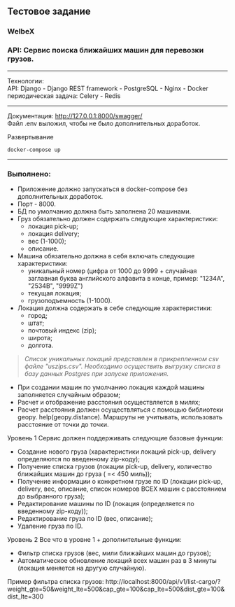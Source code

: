 ## Тестовое задание 

### WelbeX

### API: Сервис поиска ближайших машин для перевозки грузов.

---
Технологии:\
API: Django - Django REST framework - PostgreSQL - Nginx - Docker\
периодическая задача: Celery - Redis

---

Документация: http://127.0.0.1:8000/swagger/ \
Файл .env выложил, чтобы не было дополнительных доработок.

Развертывание

    docker-compose up

---
### Выполнено:

- Приложение должно запускаться в docker-compose без дополнительных доработок.
- Порт - 8000.
- БД по умолчанию должна быть заполнена 20 машинами.
- Груз обязательно должен содержать следующие характеристики:
    - локация pick-up;
    - локация delivery;
    - вес (1-1000);
    - описание.
- Машина обязательно должна в себя включать следующие характеристики:
    - уникальный номер (цифра от 1000 до 9999 + случайная заглавная буква английского алфавита в конце, пример: "1234A", "2534B", "9999Z")
    - текущая локация;
    - грузоподъемность (1-1000).
- Локация должна содержать в себе следующие характеристики:
    - город;
    - штат;
    - почтовый индекс (zip);
    - широта;
    - долгота.

> *Список уникальных локаций представлен в прикрепленном csv файле "uszips.csv".*
> *Необходимо осуществить выгрузку списка в базу данных Postgres при запуске приложения.*

- При создании машин по умолчанию локация каждой машины заполняется случайным образом;
- Расчет и отображение расстояния осуществляется в милях;
- Расчет расстояния должен осуществляться с помощью библиотеки geopy. help(geopy.distance). Маршруты не учитывать, использовать расстояние от точки до точки.


Уровень 1
Сервис должен поддерживать следующие базовые функции:
- Создание нового груза (характеристики локаций pick-up, delivery определяются по введенному zip-коду);
- Получение списка грузов (локации pick-up, delivery, количество ближайших машин до груза ( =< 450 миль));
- Получение информации о конкретном грузе по ID (локации pick-up, delivery, вес, описание, список номеров ВСЕХ машин с расстоянием до выбранного груза);
- Редактирование машины по ID (локация (определяется по введенному zip-коду));
- Редактирование груза по ID (вес, описание);
- Удаление груза по ID.

Уровень 2
Все что в уровне 1 + дополнительные функции:
- Фильтр списка грузов (вес, мили ближайших машин до грузов);
- Автоматическое обновление локаций всех машин раз в 3 минуты (локация меняется на другую случайную).

Пример фильтра списка грузов:
http://localhost:8000/api/v1/list-cargo/?weight_gte=50&weight_lte=500&cap_gte=100&cap_lte=500&dist_gte=100&dist_lte=300